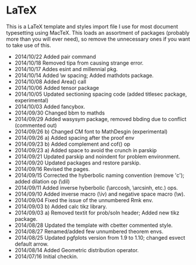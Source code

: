 LaTeX
=====

This is a LaTeX template and styles import file I use for most document typesetting using MacTeX. 
This loads an assortment of packages (probably more than you will ever need), so remove the unnecessary ones 
if you want to take use of this.  

* 2014/10/22 Added pair command
* 2014/10/18 Removed tipa from causing strange error.
* 2014/10/17 Addes esint and millennial pkg.
* 2014/10/14 Added \w spacing; Added mathdots package.
* 2014/10/08 Added Area() call
* 2014/10/06 Added tensor package
* 2014/10/05 Updated sectioning spacing code (added titlesec package, experimental)
* 2014/10/03 Added fancybox.
* 2014/09/30 Changed bbm to mathds
* 2014/09/29 Added wasysym package, removed bbding due to conflict (commented out)
* 2014/09/26 b) Changed CM font to MathDesgin (experimental)
* 2014/09/26 a) Added spacing after the proof env
* 2014/09/23 b) Added complement and cof() op
* 2014/09/23 a) Added space to avoid the crunch in parskip
* 2014/09/21 Updated parskip and noindent for problem environment.
* 2014/09/20 Updated packages and restore parskip.
* 2014/09/16 Revised the pages.
* 2014/09/15 Corrected the hyberbolic naming convention (remove 'c'); added dilation op (\dil)
* 2014/09/11 Added inverse hyberbolic (\arccosh, \arcsinh, etc.) ops.
* 2014/09/10 Added inverse macro (\iv) and negative space macro (\w).
* 2014/09/04 Fixed the issue of the unnumbered Rmk env.
* 2014/09/03 b) Added calc tikz library.
* 2014/09/03 a) Removed textit for prob/soln header; Added new tikz package.
* 2014/08/28 Updated the template with cbetter commented style.
* 2014/08/27 Renamed/added few unnumbered theorem envs.
* 2014/08/25 Updated pgfplots version from 1.9 to 1.10; changed esvect default arrow.
* 2014/08/14 Added Geometric distribution operator. 
* 2014/07/16 Initial checkin.